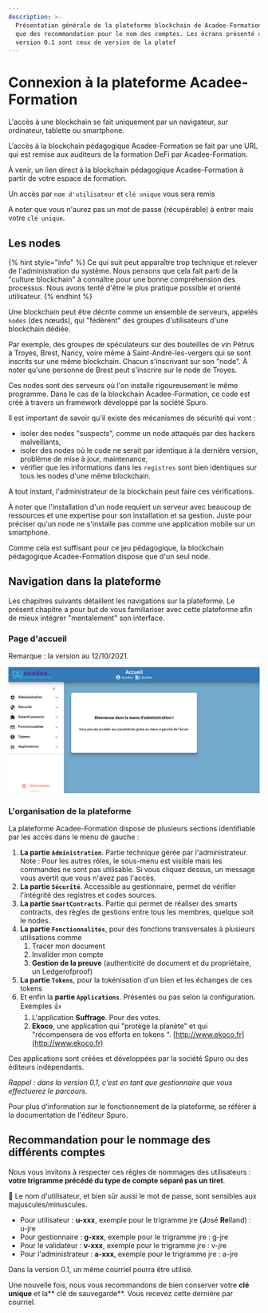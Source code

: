```yaml
---
description: >-
  Présentation générale de la plateforme blockchain de Acadee-Formation ainsi
  que des recommandation pour le nom des comptes. Les écrans présenté dans cette
  version 0.1 sont ceux de version de la platef
---
```


# Connexion à la plateforme Acadee-Formation

L'accès à une blockchain se fait uniquement par un navigateur, sur ordinateur, tablette ou smartphone.

L’accès à la blockchain pédagogique Acadee-Formation se fait par une URL qui est remise aux auditeurs de la formation DeFi par Acadee-Formation.

À venir, un lien direct à la blockchain pédagogique Acadee-Formation à partir de votre espace de formation.

Un accès par `nom d'utilisateur` et `clé unique` vous sera remis

A noter que vous n'aurez pas un mot de passe (récupérable) à entrer mais votre `clé unique`.

## Les nodes <a href="bkmrk-les-nodes" id="bkmrk-les-nodes"></a>

{% hint style="info" %}
Ce qui suit peut apparaître trop technique et relever de l'administration du système. Nous pensons que cela fait parti de la "culture blockchain" à connaître pour une bonne compréhension des processus. Nous avons tenté d'être le plus pratique possible et orienté utilisateur.
{% endhint %}

Une blockchain peut être décrite comme un ensemble de serveurs, appelés `nodes` (des nœuds), qui "fédèrent" des groupes d'utilisateurs d'une blockchain dédiée.

Par exemple, des groupes de spéculateurs sur des bouteilles de vin Pétrus à Troyes, Brest, Nancy, voire même à Saint-André-les-vergers qui se sont inscrits sur une même blockchain. Chacun s'inscrivant sur son "node". À noter qu'une personne de Brest peut s'inscrire sur le node de Troyes.

Ces nodes sont des serveurs où l'on installe rigoureusement le même programme. Dans le cas de la blockchain Acadee-Formation, ce code est créé à travers un framework développé par la société Spuro.

Il est important de savoir qu'il existe des mécanismes de sécurité qui vont :

* isoler des nodes "suspects", comme un node attaqués par des hackers malveillants,
* isoler des nodes où le code ne serait par identique à la dernière version, problème de mise à jour, maintenance,
* vérifier que les informations dans les `registres` sont bien identiques sur tous les nodes d'une même blockchain.

A tout instant, l'administrateur de la blockchain peut faire ces vérifications.

À noter que l'installation d'un node requiert un serveur avec beaucoup de ressources et une expertise pour son installation et sa gestion. Juste pour préciser qu'un node ne s'installe pas comme une application mobile sur un smartphone.

Comme cela est suffisant pour ce jeu pédagogique, la blockchain pédagogique Acadee-Formation dispose que d'un seul node.

## Navigation dans la plateforme <a href="bkmrk-cete-blockchain-comp" id="bkmrk-cete-blockchain-comp"></a>

Les chapitres suivants détaillent les navigations sur la plateforme. Le présent chapitre a pour but de vous familiariser avec cette plateforme afin de mieux intégrer "mentalement" son interface.

### Page d'accueil <a href="bkmrk-page-d-27accueil" id="bkmrk-page-d-27accueil"></a>

Remarque : la version au 12/10/2021. 

![Noter le menu de gauche. Dans l'en-tête, les nom du connecté et du nom du node. En bas à droite, la version et Déconnexion](<../.gitbook/assets/image (3) (1).png>)



### L'organisation de la plateforme <a href="bkmrk-l-27organisation-de-la" id="bkmrk-l-27organisation-de-la"></a>

La plateforme Acadee-Formation dispose de plusieurs sections identifiable par les accès dans le menu de gauche :

1. **La partie `Administration`**. Partie technique gérée par l'administrateur. Note : Pour les autres rôles, le sous-menu est visible mais les commandes ne sont pas utilisable. Si vous cliquez dessus, un message vous avertit que vous n'avez pas l'accès.
2. **La partie `Sécurité`**. Accessible au gestionnaire, permet de vérifier l'intégrité des registres et codes sources.
3. **La partie `SmartContracts`**. Partie qui permet de réaliser des smarts contracts, des règles de gestions entre tous les membres, quelque soit le nodes.
4. **La partie `Fonctionnalités`**, pour des fonctions transversales à plusieurs utilisations comme
   1. Tracer mon document
   2. Invalider mon compte
   3. **Gestion de la preuve** (authenticité de document et du propriétaire, un Ledgerofproof)
5. **La partie `Tokens`**, pour la tokénisation d'un bien et les échanges de ces tokens
6. Et enfin la **partie `Applications`**. Présentes ou pas selon la configuration. Exemples :thumbsup:
   1.  L'application **Suffrage**. Pour des votes.
   2. **Ekoco**, une application qui "protège la planète" et qui "récompensera de vos efforts en tokens ". [http://www.ekoco.fr](http://www.ekoco.fr)

Ces applications sont créées et développées par la société Spuro ou des éditeurs indépendants.

_Rappel : dans la version 0.1, c'est en tant que gestionnaire que vous effectuerez le parcours._



Pour plus d'information sur le fonctionnement de la plateforme, se référer à la documentation de l'éditeur Spuro. 



## Recommandation pour le nommage des différents comptes <a href="nommage_compte" id="nommage_compte"></a>

Nous vous invitons à respecter ces règles de nommages des utilisateurs : **votre trigramme précédé du type de compte séparé pas un tiret**.

🏴 Le nom d'utilisateur, et bien sûr aussi le mot de passe, sont sensibles aux majuscules/minuscules.

* Pour utilisateur : **u-xxx**, exemple pour le trigramme jre (**J**osé **Re**lland) : u-jre
* Pour gestionnaire : **g-xxx**, exemple pour le trigramme jre : g-jre
* Pour le validateur : **v-xxx**, exemple pour le trigramme jre : v-jre
* Pour l'administrateur : **a-xxx**, exemple pour le trigramme jre : a-jre

Dans la version 0.1, un même courriel pourra être utilisé. 

Une nouvelle fois, nous vous recommandons de bien conserver votre **clé unique** et la** clé de sauvegarde**. Vous recevez cette dernière par courriel.
